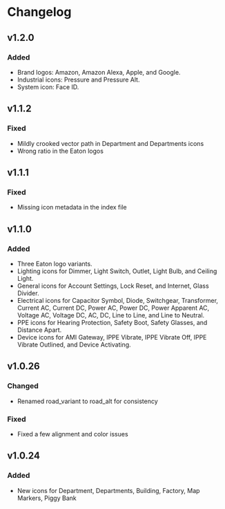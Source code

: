 # Changelog

## v1.2.0

### Added

-   Brand logos: Amazon, Amazon Alexa, Apple, and Google.
-   Industrial icons: Pressure and Pressure Alt.
-   System icon: Face ID.

## v1.1.2

### Fixed

-   Mildly crooked vector path in Department and Departments icons
-   Wrong ratio in the Eaton logos

## v1.1.1

### Fixed

-   Missing icon metadata in the index file

## v1.1.0

### Added

-   Three Eaton logo variants.
-   Lighting icons for Dimmer, Light Switch, Outlet, Light Bulb, and Ceiling Light.
-   General icons for Account Settings, Lock Reset, and Internet, Glass Divider.
-   Electrical icons for Capacitor Symbol, Diode, Switchgear, Transformer, Current AC, Current DC, Power AC, Power DC, Power Apparent AC, Voltage AC, Voltage DC, AC, DC, Line to Line, and Line to Neutral.
-   PPE icons for Hearing Protection, Safety Boot, Safety Glasses, and Distance Apart.
-   Device icons for AMI Gateway, IPPE Vibrate, IPPE Vibrate Off, IPPE Vibrate Outlined, and Device Activating.

## v1.0.26

### Changed

-   Renamed road_variant to road_alt for consistency

### Fixed

-   Fixed a few alignment and color issues

## v1.0.24

### Added

-   New icons for Department, Departments, Building, Factory, Map Markers, Piggy Bank
